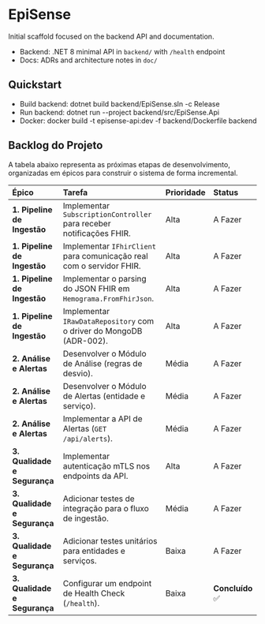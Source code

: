 # EpiSense

Initial scaffold focused on the backend API and documentation.

- Backend: .NET 8 minimal API in `backend/` with `/health` endpoint
- Docs: ADRs and architecture notes in `doc/`

## Quickstart

- Build backend: dotnet build backend/EpiSense.sln -c Release
- Run backend: dotnet run --project backend/src/EpiSense.Api
- Docker: docker build -t episense-api:dev -f backend/Dockerfile backend

## Backlog do Projeto

A tabela abaixo representa as próximas etapas de desenvolvimento, organizadas em épicos para construir o sistema de forma incremental.

| Épico | Tarefa | Prioridade | Status |
| :--- | :--- | :--- | :--- |
| **1. Pipeline de Ingestão** | Implementar `SubscriptionController` para receber notificações FHIR. | Alta | A Fazer |
| **1. Pipeline de Ingestão** | Implementar `IFhirClient` para comunicação real com o servidor FHIR. | Alta | A Fazer |
| **1. Pipeline de Ingestão** | Implementar o parsing do JSON FHIR em `Hemograma.FromFhirJson`. | Alta | A Fazer |
| **1. Pipeline de Ingestão** | Implementar `IRawDataRepository` com o driver do MongoDB (ADR-002). | Alta | A Fazer |
| **2. Análise e Alertas** | Desenvolver o Módulo de Análise (regras de desvio). | Média | A Fazer |
| **2. Análise e Alertas** | Desenvolver o Módulo de Alertas (entidade e serviço). | Média | A Fazer |
| **2. Análise e Alertas** | Implementar a API de Alertas (`GET /api/alerts`). | Média | A Fazer |
| **3. Qualidade e Segurança** | Implementar autenticação mTLS nos endpoints da API. | Alta | A Fazer |
| **3. Qualidade e Segurança** | Adicionar testes de integração para o fluxo de ingestão. | Média | A Fazer |
| **3. Qualidade e Segurança** | Adicionar testes unitários para entidades e serviços. | Baixa | A Fazer |
| **3. Qualidade e Segurança** | Configurar um endpoint de Health Check (`/health`). | Baixa | **Concluído** ✅ |
